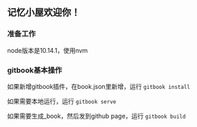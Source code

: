 ## 记忆小屋欢迎你！


### 准备工作

node版本是10.14.1，使用nvm


### gitbook基本操作
如果新增gitbook插件，在book.json里新增，运行 `gitbook install`

如果需要本地运行，运行 `gitbook serve`

如果需要生成_book，然后发到github page，运行 `gitbook build`

